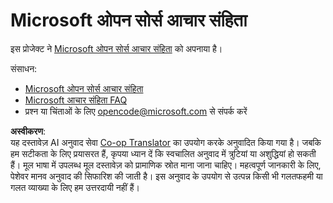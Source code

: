 <!--
CO_OP_TRANSLATOR_METADATA:
{
  "original_hash": "b0a9b4cccd918195f58224d5793da1a6",
  "translation_date": "2025-08-24T11:55:53+00:00",
  "source_file": "CODE_OF_CONDUCT.md",
  "language_code": "hi"
}
-->
# Microsoft ओपन सोर्स आचार संहिता

इस प्रोजेक्ट ने [Microsoft ओपन सोर्स आचार संहिता](https://opensource.microsoft.com/codeofconduct/?WT.mc_id=academic-77807-sagibbon) को अपनाया है।

संसाधन:

- [Microsoft ओपन सोर्स आचार संहिता](https://opensource.microsoft.com/codeofconduct/?WT.mc_id=academic-77807-sagibbon)
- [Microsoft आचार संहिता FAQ](https://opensource.microsoft.com/codeofconduct/faq/?WT.mc_id=academic-77807-sagibbon)
- प्रश्न या चिंताओं के लिए [opencode@microsoft.com](mailto:opencode@microsoft.com) से संपर्क करें

**अस्वीकरण**:  
यह दस्तावेज़ AI अनुवाद सेवा [Co-op Translator](https://github.com/Azure/co-op-translator) का उपयोग करके अनुवादित किया गया है। जबकि हम सटीकता के लिए प्रयासरत हैं, कृपया ध्यान दें कि स्वचालित अनुवाद में त्रुटियां या अशुद्धियां हो सकती हैं। मूल भाषा में उपलब्ध मूल दस्तावेज़ को प्रामाणिक स्रोत माना जाना चाहिए। महत्वपूर्ण जानकारी के लिए, पेशेवर मानव अनुवाद की सिफारिश की जाती है। इस अनुवाद के उपयोग से उत्पन्न किसी भी गलतफहमी या गलत व्याख्या के लिए हम उत्तरदायी नहीं हैं।